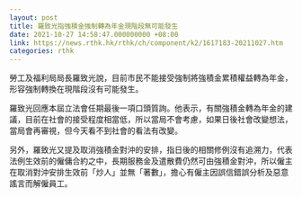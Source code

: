 ```yaml
---
layout: post
title: 羅致光指強積金強制轉為年金現階段無可能發生
date: 2021-10-27 14:58:47.000000000 +08:00
link: https://news.rthk.hk/rthk/ch/component/k2/1617183-20211027.htm
categories: rthk
---
```


勞工及福利局局長羅致光說，目前市民不能接受強制將強積金累積權益轉為年金，形容強制轉換在現階段沒有可能發生。

羅致光回應本屆立法會任期最後一項口頭質詢。他表示，有關強積金轉為年金的建議，目前在社會的接受程度相當低，所以當局不會考慮，如果日後社會改變想法，當局會再審視，但今天看不到社會的看法有改變。

另外，羅致光又提及取消強積金對沖的安排，指日後的相關修例沒有追溯力，代表法例生效前的僱傭合約之中，長期服務金及遣散費仍然可由強積金對沖，所以僱主在取消對沖安排生效前「炒人」並無「著數」，擔心有僱主因誤信錯誤分析及惡意謠言而解僱員工。
